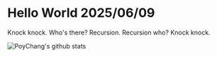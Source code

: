 # Hello World 2025/06/09

Knock knock.
Who's there?
Recursion.
Recursion who?
Knock knock.

![PoyChang's github stats](https://github-readme-stats.vercel.app/api?username=poychang&show_icons=true&theme=dracula)
